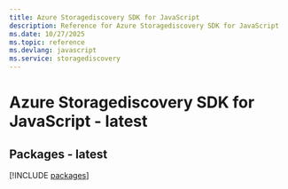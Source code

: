 ```yaml
---
title: Azure Storagediscovery SDK for JavaScript
description: Reference for Azure Storagediscovery SDK for JavaScript
ms.date: 10/27/2025
ms.topic: reference
ms.devlang: javascript
ms.service: storagediscovery
---
```

# Azure Storagediscovery SDK for JavaScript - latest
## Packages - latest
[!INCLUDE [packages](storagediscovery-index.md)]